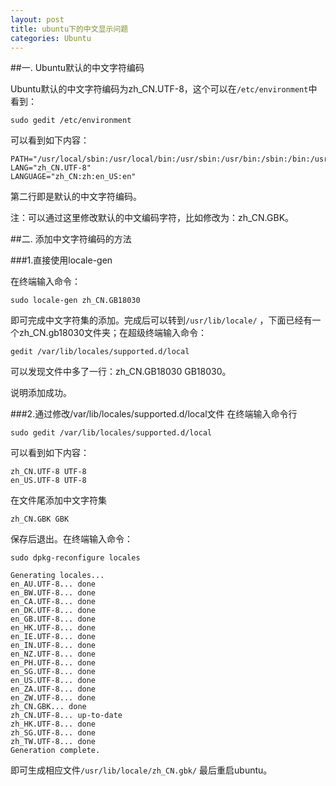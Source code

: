 ```yaml
---
layout: post
title: ubuntu下的中文显示问题
categories: Ubuntu
---
```


##一. Ubuntu默认的中文字符编码

<!-- more -->
Ubuntu默认的中文字符编码为zh_CN.UTF-8，这个可以在<code>/etc/environment</code>中看到：

    sudo gedit /etc/environment

可以看到如下内容：

    PATH="/usr/local/sbin:/usr/local/bin:/usr/sbin:/usr/bin:/sbin:/bin:/usr/games"
    LANG="zh_CN.UTF-8"
    LANGUAGE="zh_CN:zh:en_US:en"
第二行即是默认的中文字符编码。

注：可以通过这里修改默认的中文编码字符，比如修改为：zh_CN.GBK。

##二. 添加中文字符编码的方法

###1.直接使用locale-gen

在终端输入命令：

    sudo locale-gen zh_CN.GB18030

即可完成中文字符集的添加。完成后可以转到<code>/usr/lib/locale/</code>
，下面已经有一个zh_CN.gb18030文件夹；在超级终端输入命令：
    
    gedit /var/lib/locales/supported.d/local

可以发现文件中多了一行：zh_CN.GB18030 GB18030。

说明添加成功。

###2.通过修改/var/lib/locales/supported.d/local文件
在终端输入命令行

    sudo gedit /var/lib/locales/supported.d/local
可以看到如下内容：

    zh_CN.UTF-8 UTF-8
    en_US.UTF-8 UTF-8

在文件尾添加中文字符集

    zh_CN.GBK GBK

保存后退出。在终端输入命令：

    sudo dpkg-reconfigure locales

    Generating locales...
    en_AU.UTF-8... done
    en_BW.UTF-8... done
    en_CA.UTF-8... done
    en_DK.UTF-8... done
    en_GB.UTF-8... done
    en_HK.UTF-8... done
    en_IE.UTF-8... done
    en_IN.UTF-8... done
    en_NZ.UTF-8... done
    en_PH.UTF-8... done
    en_SG.UTF-8... done
    en_US.UTF-8... done
    en_ZA.UTF-8... done
    en_ZW.UTF-8... done
    zh_CN.GBK... done
    zh_CN.UTF-8... up-to-date
    zh_HK.UTF-8... done
    zh_SG.UTF-8... done
    zh_TW.UTF-8... done
    Generation complete.

即可生成相应文件<code>/usr/lib/locale/zh_CN.gbk/</code>
最后重启ubuntu。
